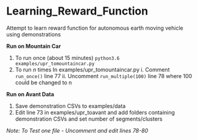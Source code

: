 # Learning_Reward_Function
Attempt to learn reward function for autonomous earth moving vehicle using demonstrations

**Run on Mountain Car**
1. To run once (about 15 minutes)
`python3.6 examples/upr_tomountaincar.py`
2. To run _n_ times 
In examples/upr_tomountaincar.py 
i. Comment `run_once()` line 77
ii. Uncomment `run_multiple(100)` line 78 where 100 could be changed to n

**Run on Avant Data**
1. Save demonstration CSVs to examples/data
2. Edit line 73 in examples/upr_toavant and add folders containing 
   demonstration CSVs and set number of segments/clusters
   
_Note: To Test one file - Uncomment and edit lines 78-80_
